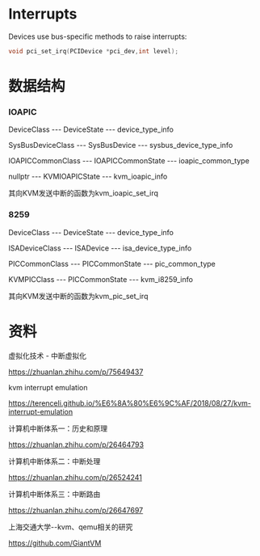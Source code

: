 # Interrupts

Devices use bus-specific methods to raise interrupts:

```c
void pci_set_irq(PCIDevice *pci_dev,int level);
```

# 数据结构
 
### IOAPIC

DeviceClass --- DeviceState --- device_type_info

SysBusDeviceClass --- SysBusDevice --- sysbus_device_type_info

IOAPICCommonClass --- IOAPICCommonState --- ioapic_common_type

nullptr --- KVMIOAPICState --- kvm_ioapic_info

其向KVM发送中断的函数为kvm_ioapic_set_irq

### 8259

DeviceClass --- DeviceState --- device_type_info

ISADeviceClass --- ISADevice --- isa_device_type_info

PICCommonClass --- PICCommonState --- pic_common_type

KVMPICClass --- PICCommonState --- kvm_i8259_info

其向KVM发送中断的函数为kvm_pic_set_irq

# 资料

虚拟化技术 - 中断虚拟化

https://zhuanlan.zhihu.com/p/75649437

kvm interrupt emulation

https://terenceli.github.io/%E6%8A%80%E6%9C%AF/2018/08/27/kvm-interrupt-emulation

计算机中断体系一：历史和原理

https://zhuanlan.zhihu.com/p/26464793

计算机中断体系二：中断处理

https://zhuanlan.zhihu.com/p/26524241

计算机中断体系三：中断路由

https://zhuanlan.zhihu.com/p/26647697

上海交通大学--kvm、qemu相关的研究

https://github.com/GiantVM